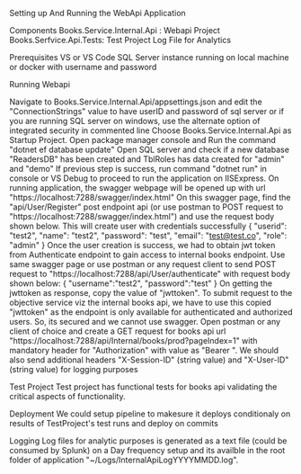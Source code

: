 ﻿Setting up And Running the WebApi Application

Components
Books.Service.Internal.Api : Webapi Project
Books.Serfvice.Api.Tests: Test Project
Log File for Analytics

Prerequisites
VS or VS Code
SQL Server instance running on local machine or docker with username and password

Running Webapi

Navigate to Books.Service.Internal.Api/appsettings.json and edit the "ConnectionStrings" value to have userID and password of sql server or if you are running SQL server on windows,
use the alternate option of integrated security in commented line
Choose Books.Service.Internal.Api as Startup Project.
Open package manager console and Run the command "dotnet ef database update"
Open SQL server and check if a new database "ReadersDB" has been created and TblRoles has data created for "admin" and "demo"
If previous step is success, run command "dotnet run" in console or VS Debug to proceed to run the application on IISExpress.
On running application, the swagger webpage will be opened up with url "https://localhost:7288/swagger/index.html"
On this swagger page, find the "api/User/Register" post endpoint api (or use postman to POST request to "https://localhost:7288/swagger/index.html") and
use the request body shown below.  This will create user with credentials successfully
{
  "userid": "test2",
  "name": "test2",
  "password": "test",
  "email": "test@test.co",
  "role": "admin"
}
Once the user creation is success, we had to obtain jwt token from Authenticate endpoint to gain access to internal books endpoint. Use same swagger page or use postman or any request client to send POST request
to "https://localhost:7288/api/User/authenticate" with request body shown below:
{
    "username":"test2",
    "password":"test"
}
On getting the jwttoken as response, copy the value of "jwttoken".
To submit request to the objective service viz the internal books api, we have to use this copied "jwttoken" as the endpoint is only available for authenticated and authorized users.  So, its secured and we cannot use swagger.
Open postman or any client of choice and create a GET request for books api url "https://localhost:7288/api/Internal/books/prod?pageIndex=1"
with mandatory header for "Authorization" with value as "Bearer <copiedjwttoken>".
We should also send additional headers "X-Session-ID" (string value) and "X-User-ID" (string value) for logging purposes

Test Project
Test project has functional tests for books api validating the critical aspects of functionality.

Deployment
We could setup pipeline to makesure it deploys conditionaly on results of TestProject's test runs and deploy on commits

Logging
Log files for analytic purposes is generated as a text file (could be consumed by Splunk) on a Day frequency setup and its availble in
the root folder of application  "~/Logs/InternalApiLogYYYYMMDD.log".

